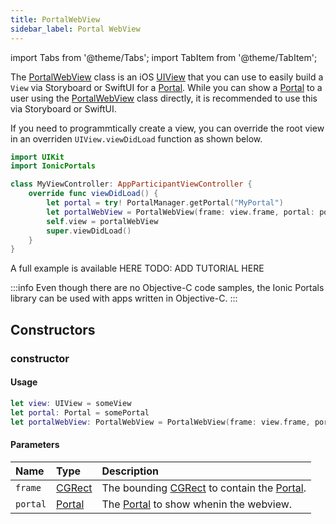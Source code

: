 ```yaml
---
title: PortalWebView
sidebar_label: Portal WebView
---
```


import Tabs from '@theme/Tabs';
import TabItem from '@theme/TabItem';

The [PortalWebView](./portal-webview) class is an iOS [UIView](https://developer.apple.com/documentation/uikit/uiview) that you can use to easily build a  `View` via Storyboard or SwiftUI for a [Portal](./portal). While you can show a [Portal](./portal) to a user using the [PortalWebView](./portal-webview) class directly, it is recommended to use this via Storyboard or SwiftUI.

If you need to programmtically create a view, you can override the root view in an overriden `UIView.viewDidLoad` function as shown below.

```swift
import UIKit
import IonicPortals

class MyViewController: AppParticipantViewController {
    override func viewDidLoad() {
        let portal = try! PortalManager.getPortal("MyPortal")        
        let portalWebView = PortalWebView(frame: view.frame, portal: portal)
        self.view = portalWebView
        super.viewDidLoad()
    }
}
```

A full example is available HERE TODO: ADD TUTORIAL HERE

:::info
Even though there are no Objective-C code samples, the Ionic Portals library can be used with apps written in Objective-C.
:::

## Constructors

### constructor

#### Usage 
 
```swift
let view: UIView = someView
let portal: Portal = somePortal
let portalWebView: PortalWebView = PortalWebView(frame: view.frame, portal: portal)
``` 

#### Parameters

Name | Type | Description
:------ | :------ | :------
`frame` | [CGRect](https://developer.apple.com/documentation/coregraphics/cgrect) | The bounding [CGRect](https://developer.apple.com/documentation/coregraphics/cgrect) to contain the [Portal](./portal). 
`portal` | [Portal](./portal) | The [Portal](./portal) to show whenin the webview.
